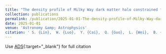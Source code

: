 ```yaml
---
title: "The density profile of Milky Way dark matter halo constrained from the OGLE microlensing sky map"
collection: publications
permalink: /publication/2025-01-01-The-density-profile-of-Milky-Way-dark-matter-halo-constrained-from-the-OGLE-microlensing-sky-map
date: 2025-01-01
venue: 'Astronomy &amp; Astrophysics'
citation: ' S. {Lin},  W. {Luo},  Y. {Cai},  Q. {Guo},  L. {Wei},  B. {Wang} et al.&quot;The density profile of Milky Way dark matter halo constrained from the OGLE microlensing sky map.&quot; Astronomy &amp;amp; Astrophysics, 2025.'
---
```

Use [ADS](https://ui.adsabs.harvard.edu/abs/2025A&A...693L...8L){:target="_blank"} for full citation
